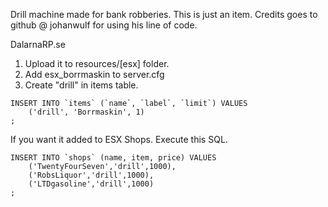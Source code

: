 Drill machine made for bank robberies. This is just an item.
Credits goes to github @ johanwulf for using his line of code.

DalarnaRP.se

1. Upload it to resources/[esx] folder.
2. Add esx_borrmaskin to server.cfg
3. Create "drill" in items table.

```
INSERT INTO `items` (`name`, `label`, `limit`) VALUES  
    ('drill', 'Borrmaskin', 1)
;
```

If you want it added to ESX Shops. Execute this SQL.

```
INSERT INTO `shops` (name, item, price) VALUES
	('TwentyFourSeven','drill',1000),
	('RobsLiquor','drill',1000),
	('LTDgasoline','drill',1000)
;

```
